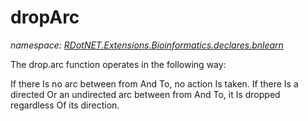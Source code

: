 ﻿# dropArc
_namespace: [RDotNET.Extensions.Bioinformatics.declares.bnlearn](./index.md)_

The drop.arc function operates in the following way:

 If there Is no arc between from And To, no action Is taken.
 If there Is a directed Or an undirected arc between from And To, it Is dropped regardless Of its direction.




